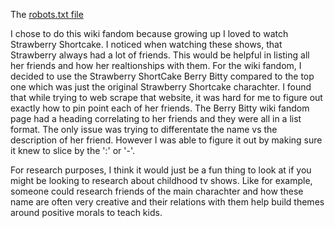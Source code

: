 The [robots.txt 
file](https://strawberryshortcakeberrybitty.fandom.com/robots.txt)


I chose to do this wiki fandom because growing up I loved to watch 
Strawberry Shortcake. I noticed when watching these shows, that Strawberry 
always had a lot of friends. This would be helpful in listing all her 
friends and how her realtionships with them.
For the wiki fandom, I decided to use the Strawberry ShortCake Berry Bitty 
compared to the top one which was just the original Strawberry Shortcake 
charachter. I found that while trying to web scrape that website, it was 
hard for me to figure out exactly how to pin point each of her friends. 
The Berry Bitty wiki fandom page had a heading correlating to her friends 
and they were all in a list format. The only issue was trying to 
differentate the name vs the description of her friend. However I was able 
to figure it out by making sure it knew to slice by the ':' or '-'.

For research purposes, I think it would just be a fun thing to look at if you might be looking to research about childhood tv shows. Like for example, someone could research friends of the main charachter and how these name are often very creative and their relations with them help build themes around positive morals to teach kids. 
